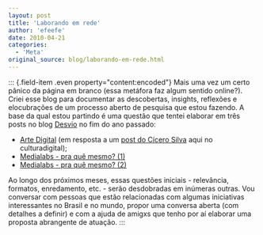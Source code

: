 ```yaml
---
layout: post
title: 'Laborando em rede'
author: 'efeefe'
date: 2010-04-21
categories:
  - 'Meta'
original_source: blog/laborando-em-rede.html
---
```


::: {.field-item .even property="content:encoded"}
Mais uma vez um certo pânico da página em branco (essa metáfora faz algum sentido online?). Criei esse blog para documentar as descobertas, insights, reflexões e elocubrações de um processo aberto de pesquisa que estou fazendo. A base da qual estou partindo é uma questão que tentei elaborar em três posts no blog [Desvio](http://desvio.weblab.tk/) no fim do ano passado:

-   [Arte Digital](http://desvio.weblab.tk/blog/arte-digital) (em resposta a um [post do Cícero Silva](http://culturadigital.br/blog/2009/12/02/relatorio-final-sobre-arte-digital-no-forum-da-cultura-digital-brasileira-final-report-for-digital-arts-brazilian-digital-culture-forum/) aqui no culturadigital);
-   [Medialabs - pra quê mesmo? (1)](http://redelabs-org.github.io/blog/desvio.weblab.tk/blog/medialabs-pra-quê-mesmo-1)
-   [Medialabs - pra quê mesmo? (2)](http://desvio.weblab.tk/blog/medialabs-pra-quê-mesmo-2)

Ao longo dos próximos meses, essas questões iniciais - relevância, formatos, enredamento, etc. - serão desdobradas em inúmeras outras. Vou conversar com pessoas que estão relacionadas com algumas iniciativas interessantes no Brasil e no mundo, propor uma conversa aberta (com detalhes a definir) e com a ajuda de amigxs que tenho por aí elaborar uma proposta abrangente de atuação.
:::
